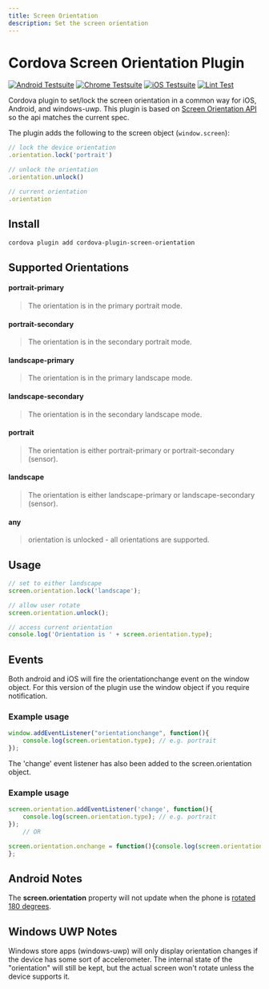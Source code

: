 ```yaml
---
title: Screen Orientation
description: Set the screen orientation
---
```

<!--
# license: Licensed to the Apache Software Foundation (ASF) under one
#         or more contributor license agreements.  See the NOTICE file
#         distributed with this work for additional information
#         regarding copyright ownership.  The ASF licenses this file
#         to you under the Apache License, Version 2.0 (the
#         "License"); you may not use this file except in compliance
#         with the License.  You may obtain a copy of the License at
#
#           http://www.apache.org/licenses/LICENSE-2.0
#
#         Unless required by applicable law or agreed to in writing,
#         software distributed under the License is distributed on an
#         "AS IS" BASIS, WITHOUT WARRANTIES OR CONDITIONS OF ANY
#         KIND, either express or implied.  See the License for the
#         specific language governing permissions and limitations
#         under the License.
-->

# Cordova Screen Orientation Plugin

[![Android Testsuite](https://github.com/apache/cordova-plugin-screen-orientation/actions/workflows/android.yml/badge.svg)](https://github.com/apache/cordova-plugin-screen-orientation/actions/workflows/android.yml) [![Chrome Testsuite](https://github.com/apache/cordova-plugin-screen-orientation/actions/workflows/chrome.yml/badge.svg)](https://github.com/apache/cordova-plugin-screen-orientation/actions/workflows/chrome.yml) [![iOS Testsuite](https://github.com/apache/cordova-plugin-screen-orientation/actions/workflows/ios.yml/badge.svg)](https://github.com/apache/cordova-plugin-screen-orientation/actions/workflows/ios.yml) [![Lint Test](https://github.com/apache/cordova-plugin-screen-orientation/actions/workflows/lint.yml/badge.svg)](https://github.com/apache/cordova-plugin-screen-orientation/actions/workflows/lint.yml)

Cordova plugin to set/lock the screen orientation in a common way for iOS, Android, and windows-uwp.  This plugin is based on [Screen Orientation API](http://www.w3.org/TR/screen-orientation/) so the api matches the current spec.

The plugin adds the following to the screen object (`window.screen`):

```js
// lock the device orientation
.orientation.lock('portrait')

// unlock the orientation
.orientation.unlock()

// current orientation
.orientation
```

## Install


```bash
cordova plugin add cordova-plugin-screen-orientation
```

## Supported Orientations

#### portrait-primary
> The orientation is in the primary portrait mode.

#### portrait-secondary
> The orientation is in the secondary portrait mode.

#### landscape-primary
> The orientation is in the primary landscape mode.

#### landscape-secondary
> The orientation is in the secondary landscape mode.

#### portrait
> The orientation is either portrait-primary or portrait-secondary (sensor).

#### landscape
> The orientation is either landscape-primary or landscape-secondary (sensor).

#### any
>  orientation is  unlocked - all orientations are supported.

## Usage

```js
// set to either landscape
screen.orientation.lock('landscape');

// allow user rotate
screen.orientation.unlock();

// access current orientation
console.log('Orientation is ' + screen.orientation.type);
```

## Events

Both android and iOS will fire the orientationchange event on the window object.
For this version of the plugin use the window object if you require notification.


### Example usage

```js
window.addEventListener("orientationchange", function(){
    console.log(screen.orientation.type); // e.g. portrait
});
```

The 'change' event listener has also been added to the screen.orientation object.

### Example usage

```js
screen.orientation.addEventListener('change', function(){
    console.log(screen.orientation.type); // e.g. portrait
});
    // OR

screen.orientation.onchange = function(){console.log(screen.orientation.type);
};

```
## Android Notes

The __screen.orientation__ property will not update when the phone is [rotated 180 degrees](http://www.quirksmode.org/dom/events/orientationchange.html).

## Windows UWP Notes

Windows store apps (windows-uwp) will only display orientation changes if the device has some sort of accelerometer.  The internal state of the "orientation" will still be kept, but the actual screen won't rotate unless the device supports it.
